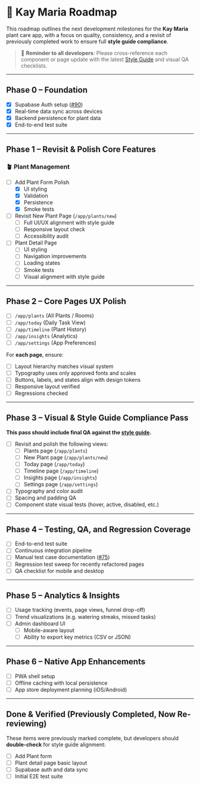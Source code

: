 # 🌱 Kay Maria Roadmap

This roadmap outlines the next development milestones for the **Kay Maria** plant care app, with a focus on quality, consistency, and a revisit of previously completed work to ensure full **style guide compliance**.

> 📝 **Reminder to all developers**: Please cross-reference each component or page update with the latest [Style Guide](https://github.com/osmond/kaymaria/blob/main/docs/style-guide.md) and visual QA checklists.

---

## Phase 0 – Foundation

- [x] Supabase Auth setup ([#90](https://github.com/osmond/kaymaria/issues/90))
- [x] Real-time data sync across devices
- [x] Backend persistence for plant data
- [x] End-to-end test suite

---

## Phase 1 – Revisit & Polish Core Features

### 🪴 Plant Management

- [ ] Add Plant Form Polish
  - [x] UI styling
  - [x] Validation
  - [x] Persistence
  - [x] Smoke tests

- [ ] Revisit New Plant Page (`/app/plants/new`)
  - [ ] Full UI/UX alignment with style guide
  - [ ] Responsive layout check
  - [ ] Accessibility audit

- [ ] Plant Detail Page
  - [ ] UI styling
  - [ ] Navigation improvements
  - [ ] Loading states
  - [ ] Smoke tests
  - [ ] Visual alignment with style guide

---

## Phase 2 – Core Pages UX Polish

- [ ] `/app/plants` (All Plants / Rooms)
- [ ] `/app/today` (Daily Task View)
- [ ] `/app/timeline` (Plant History)
- [ ] `/app/insights` (Analytics)
- [ ] `/app/settings` (App Preferences)

For **each page**, ensure:
  - [ ] Layout hierarchy matches visual system
  - [ ] Typography uses only approved fonts and scales
  - [ ] Buttons, labels, and states align with design tokens
  - [ ] Responsive layout verified
  - [ ] Regressions checked

---

## Phase 3 – Visual & Style Guide Compliance Pass

**This pass should include final QA against the [style guide](https://github.com/osmond/kaymaria/blob/main/docs/style-guide.md).**

- [ ] Revisit and polish the following views:
  - [ ] Plants page (`/app/plants`)
  - [ ] New Plant page (`/app/plants/new`)
  - [ ] Today page (`/app/today`)
  - [ ] Timeline page (`/app/timeline`)
  - [ ] Insights page (`/app/insights`)
  - [ ] Settings page (`/app/settings`)
- [ ] Typography and color audit
- [ ] Spacing and padding QA
- [ ] Component state visual tests (hover, active, disabled, etc.)

---

## Phase 4 – Testing, QA, and Regression Coverage

- [ ] End-to-end test suite
- [ ] Continuous integration pipeline
- [ ] Manual test case documentation ([#75](https://github.com/osmond/kaymaria/issues/75))
- [ ] Regression test sweep for recently refactored pages
- [ ] QA checklist for mobile and desktop

---

## Phase 5 – Analytics & Insights

- [ ] Usage tracking (events, page views, funnel drop-off)
- [ ] Trend visualizations (e.g. watering streaks, missed tasks)
- [ ] Admin dashboard UI
  - [ ] Mobile-aware layout
  - [ ] Ability to export key metrics (CSV or JSON)

---

## Phase 6 – Native App Enhancements

- [ ] PWA shell setup
- [ ] Offline caching with local persistence
- [ ] App store deployment planning (iOS/Android)

---

## Done & Verified (Previously Completed, Now Re-reviewing)

These items were previously marked complete, but developers should **double-check** for style guide alignment:

- [ ] Add Plant form
- [ ] Plant detail page basic layout
- [ ] Supabase auth and data sync
- [ ] Initial E2E test suite
